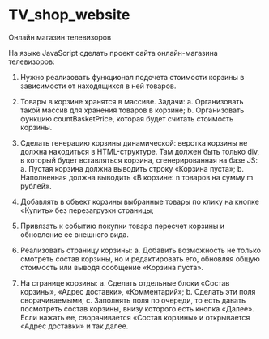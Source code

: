 # TV_shop_website

Онлайн магазин телевизоров

На языке JavaScript сделать проект сайта онлайн-магазина телевизоров:


1. Нужно реализовать функционал подсчета стоимости корзины в
зависимости от находящихся в ней товаров.

2. Товары в корзине хранятся в массиве. Задачи:
a. Организовать такой массив для хранения товаров в корзине;
b. Организовать функцию countBasketPrice, которая будет считать стоимость корзины.

3. Сделать генерацию корзины динамической: верстка корзины не должна находиться в
HTML-структуре. Там должен быть только div, в который будет вставляться корзина,
сгенерированная на базе JS:
a. Пустая корзина должна выводить строку «Корзина пуста»;
b. Наполненная должна выводить «В корзине: n товаров на сумму m рублей».

4. Добавлять в объект корзины выбранные товары по клику на кнопке «Купить» без
перезагрузки страницы;

5. Привязать к событию покупки товара пересчет корзины и обновление ее внешнего
вида.

6. Реализовать страницу корзины:
a. Добавить возможность не только смотреть состав корзины, но и редактировать его,
обновляя общую стоимость или выводя сообщение «Корзина пуста».

7. На странице корзины:
a. Сделать отдельные блоки «Состав корзины», «Адрес доставки», «Комментарий»;
b. Сделать эти поля сворачиваемыми;
c. Заполнять поля по очереди, то есть давать посмотреть состав корзины, внизу которого
есть кнопка «Далее». Если нажать ее, сворачивается «Состав корзины» и открывается
«Адрес доставки» и так далее.

